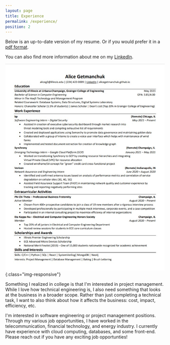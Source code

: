 ```yaml
---
layout: page
title: Experience
permalink: /experience/
position: 2
---
```


Below is an up-to-date version of my resume. Or if you would prefer it in a [pdf format](https://drive.google.com/file/d/15YF1on8Ijj7SqG4qJP7SB4BEDCpMT5a0/view?usp=sharing).

You can also find more information about me on my [LinkedIn](https://www.linkedin.com/in/alice-getmanchuk-198a6b197/).

![Resume](https://github.com/alicegetmanchuk/alicegetmanchuk.github.io/raw/main/_media/cur_resume.jpg){:class="img-responsive"}

Something I realized in college is that I'm interested in project management. While I love how technical engineering is, I also need something that looks at the business in a broader scope. Rather than just completing a technical task, I want to also think about how it affects the business: cost, impact, efficiency, etc. 

I'm interested in software engineering or project management positions. Through my various job opportunities, I have worked in the telecommunication, financial technology, and energy industry. I currently have experience with cloud computing, databases, and some front-end. Please reach out if you have any exciting job opportunties!